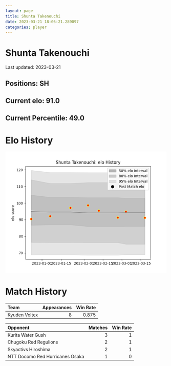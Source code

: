 ```yaml
---  
layout: page  
title: Shunta Takenouchi  
date: 2023-03-21 18:05:21.289097  
categories: player  
---
```

# Shunta Takenouchi


Last updated: 2023-03-21
## Positions: SH

## Current elo: 91.0

## Current Percentile: 49.0

# Elo History


![elo history](history_ShuntaTakenouchi.png)
# Match History


| Team          |   Appearances |   Win Rate |
|:--------------|--------------:|-----------:|
| Kyuden Voltex |             8 |      0.875 |

| Opponent                        |   Matches |   Win Rate |
|:--------------------------------|----------:|-----------:|
| Kurita Water Gush               |         3 |          1 |
| Chugoku Red Regulions           |         2 |          1 |
| Skyactivs Hiroshima             |         2 |          1 |
| NTT Docomo Red Hurricanes Osaka |         1 |          0 |